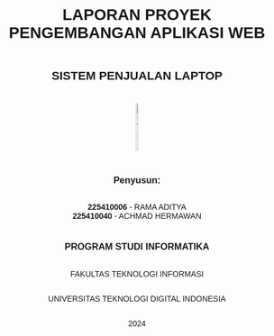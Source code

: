 

<div style="display: flex; flex-direction: column; align-items: center; justify-content: center; text-align: center; min-height: 100vh; font-family: Arial, sans-serif;">

<h1>LAPORAN PROYEK PENGEMBANGAN APLIKASI WEB</h1>

<h2>SISTEM PENJUALAN LAPTOP</h2>

<div style="display: flex; justify-content: center; margin: 20px;">
   <img src="https://github.com/user-attachments/assets/caeede39-4853-46c8-80a8-f0a0d01aaa1c" alt="UTDI" style="width: 30%;">
</div>

<h3>Penyusun:</h3>
<ul style="list-style: none; padding: 0;">
    <li><strong>225410006</strong> - RAMA ADITYA</li>
    <li><strong>225410040</strong> - ACHMAD HERMAWAN</li>
</ul>

<h3>PROGRAM STUDI INFORMATIKA</h3>
<p>FAKULTAS TEKNOLOGI INFORMASI</p>
<p>UNIVERSITAS TEKNOLOGI DIGITAL INDONESIA</p>
<p>2024</p>

</div>


## 1. Pendahuluan

### a. Latar Belakang
Kami telah membuat sebuah aplikasi web yang berfungsi sebagai sistem pencatatan penjualan laptop di toko kami. Aplikasi ini hanya dapat diakses oleh administrator toko. Setiap kali ada pelanggan yang membeli laptop, admin akan memasukkan data-data pembeli seperti nama, kontak, dan jenis laptop yang dibeli ke dalam aplikasi. Data-data ini kemudian akan tersimpan secara rapi dalam sebuah database yang telah kami siapkan. Dengan adanya aplikasi ini, kami dapat dengan mudah melacak semua transaksi penjualan laptop dan mendapatkan data yang akurat untuk keperluan analisis bisnis.

### b. Tujuan
Aplikasi web pencatatan penjualan laptop dirancang untuk membantu bisnis dalam mengelola penjualan laptop secara efisien. Dengan aplikasi ini, kita dapat :
 - Otomatiskan proses penjualan: Catat transaksi dengan cepat dan akurat.
 - Dapatkan data yang akurat: Lacak penjualan, stok, dan pelanggan.
 - Buat keputusan yang lebih baik: Analisis data untuk meningkatkan penjualan.
 - Tingkatkan efisiensi: Sederhanakan proses kerja sehari-hari.
Singkatnya, aplikasi ini membantu dalam mengelola bisnis toko laptop dengan lebih baik dan menguntungkan.

### c. Batasan Masalah
Aplikasi ini dirancang untuk mengotomatiskan dan menyederhanakan proses pencatatan penjualan laptop. Fitur-fitur utamanya mencakup manajemen produk, pelanggan, dan transaksi penjualan. Dengan antarmuka yang user-friendly, pengguna dapat dengan mudah melacak stok, membuat laporan penjualan, dan menganalisis data untuk mendukung pengambilan keputusan bisnis. Fokus utama aplikasi ini adalah pada efisiensi operasional dan akurasi data, sehingga pengguna dapat mengelola bisnis laptop mereka dengan lebih efektif. Fitur-fitur tambahan seperti integrasi dengan sistem akuntansi atau e-commerce dapat dipertimbangkan untuk pengembangan di masa mendatang.n.

## 2. Perancangan Sistem

### a. Rancangan Awal
#### 1) Rancangan Database
Struktur tabel dirancang untuk mengelola data siswa, guru, rombel, dan pengguna:

**Tabel Customer:**
- id: integer [Primary Key]
- name: varchar
- email: varchar
- phone: varchar
- address: text
- created_at: datetime

**Tabel Products:**
- id: Integer [Primary Key]
- name: varchar
- description: text
- price: decimal
- stock: integer
- created_at: datetime

**Tabel Orders:**
- id: Integer [Primary Key]
- customer_id: integer
- order_date: datetime
- status: varchar

**Tabel Payments:**
- id: Integer [Primary Key]
- order_id: integer
- payment_date: datetime]
- amount: decimal
- payment_method: varchar
- Status: Varchar


![image](https://github.com/user-attachments/assets/7081644e-8955-483f-8781-38e41d5dd649)


#### 2) Data Flow Diagram (DFD) Level 0
![lv0](https://github.com/user-attachments/assets/aad942c1-11ad-40ef-98a6-decb060e7392)



### b. Realisasi
#### 1. Diagram Relasi Antar Tabel dan Struktur Tabel
![image](https://github.com/user-attachments/assets/99831fe7-3470-4803-8d34-9eceadda4969)



#### 2. Data Flow Diagram (DFD) Level 1
![lv0](https://github.com/user-attachments/assets/882187e3-d2bb-41ed-b1c3-c92a1bb17912)




### 3. Teknologi
Untuk memberikan fleksibilitas dan kontrol penuh dalam pengembangan, kami tidak menggunakan framework dalam proyek ini. Pendekatan ini memungkinkan kami menyesuaikan aplikasi secara spesifik dengan kebutuhan bisnis dan menghindari overhead yang tidak perlu.

---

## 3. Implementasi

### a. Model
https://github.com/FebiMaharani/Proyek-Pengembangan-APK-Web/blob/main/Projek%20Akhir/model

### b. View
https://github.com/FebiMaharani/Proyek-Pengembangan-APK-Web/blob/main/Projek%20Akhir/view

### c. Controller
https://github.com/FebiMaharani/Proyek-Pengembangan-APK-Web/blob/main/Projek%20Akhir/controller

---

## 4. Tampilan/Output

### 1) Tampilan untuk Guest/Tamu
- **Home**
  <div style="display: flex; flex-wrap: wrap; gap: 10px;">
      <img src ="https://github.com/user-attachments/assets/f6f55bb9-c52e-43b5-b019-6672740c3065" alt="DFD" style="width: 50%;" )
   </div>

- **Profile**
   <div style="display: flex; flex-wrap: wrap; gap: 10px;">
       <img src ="https://github.com/user-attachments/assets/36a80f61-1d31-4bbe-9f4d-5c3765726f4e" alt="Profile" style="width: 50%;" )
   </div>
   
- **Login**
   <div style="display: flex; flex-wrap: wrap; gap: 10px;">
         <img src ="https://github.com/user-attachments/assets/cbacc7c8-725a-4149-962c-c857a222ac71" alt="Login" style="width: 50%;" )
   </div>

### 2) Tampilan untuk Admin
#### **Siswa**: Tampil, Tambah, Edit, Hapus.
<div style="display: flex; flex-wrap: wrap; gap: 10px;">
  <img src="https://github.com/user-attachments/assets/880bb127-9f97-4c12-bebf-fa9537be553d" alt="Siswa Tampil" style="width: 24%;">
  <img src="https://github.com/user-attachments/assets/fe239be4-4a98-4874-8cee-84b04cca6334" alt="Siswa Tambah" style="width: 24%;">
  <img src="https://github.com/user-attachments/assets/512521d1-0ec1-4a21-92a1-6405644bc401" alt="Siswa Edit" style="width: 24%;">
  <img src="https://github.com/user-attachments/assets/de724c57-970c-4cb3-9e41-f98310e7bd02" alt="Siswa Hapus" style="width: 24%;">
</div>

#### **Guru**: Tampil, Tambah, Edit, Hapus.
<div style="display: flex; flex-wrap: wrap; gap: 10px;">
  <img src="https://github.com/user-attachments/assets/fbff3055-236f-4bd2-a247-5218fda18f4a" alt="Guru Tampil" style="width: 24%;">
  <img src="https://github.com/user-attachments/assets/281a1d60-1fea-4335-87ec-98ba7c15770c" alt="Guru Tambah" style="width: 24%;">
  <img src="https://github.com/user-attachments/assets/eafe9625-580a-4ed0-95ba-b46122ac9334" alt="Guru Edit" style="width: 24%;">
  <img src="https://github.com/user-attachments/assets/f1a31d2a-c1e0-4457-aace-1609a1d7883f" alt="Guru Hapus" style="width: 24%;">
</div>

#### **Rombel**: Tampil, Edit, Hapus.
<div style="display: flex; flex-wrap: wrap; gap: 10px;">
  <img src="https://github.com/user-attachments/assets/8d6b488c-f6a7-4c98-9cc5-971407728e57" alt="Rombel Tampil" style="width: 24%;">
  <img src="https://github.com/user-attachments/assets/957db759-7a15-465b-9d35-be6c0e3939ad" alt="Rombel Tambah" style="width: 24%;">
   <img src="https://github.com/user-attachments/assets/a907811d-6a31-4e6d-aca3-3ff3a50aa2a3" alt="Rombel Edit" style="width: 24%;"/>
  <img src="https://github.com/user-attachments/assets/d8515ebb-867e-4a0c-ba6c-3530e121957f" alt="Rombel Hapus" style="width: 24%;">
</div>

---

## 5. Langkah-Langkah Menjalankan Aplikasi

1. **Mengakses Halaman Aplikasi**: Buka URL melalui browser.
2. **Tampilan Awal**: Halaman `home` sebagai tampilan awal.
3. **Menu Guest**: Akses menu `home` dan `profile`.
4. **Menu Login**: Masuk untuk pengguna terdaftar.
5. **Menu Admin**: Tambah, edit, atau hapus data melalui menu lengkap.
6. **Menu Logout**: Keluar dari akun dan kembali ke halaman login.

---

## 6. Kesimpulan dan Saran

### a. Kesimpulan
Sistem ini dirancang untuk mengatasi kendala pendataan siswa di SDN Pamanukan Sebrang 1. Fitur utama seperti:
- Manajemen data siswa.
- Informasi sekolah.
- Tampilan responsif.
- Keamanan dan backup data.

Dengan sistem ini, sekolah dapat meningkatkan kualitas layanan administrasi di era digital.

### b. Saran
1. Pemeliharaan dan pembaruan sistem secara berkala.
2. Peningkatan desain antarmuka (UI/UX).
3. Optimasi kinerja sistem.
4. Pengujian dan evaluasi berkala.
5. Peningkatan keamanan data.

### Link PDF
https://github.com/FebiMaharani/Proyek-Pengembangan-APK-Web/blob/main/Projek%20Akhir/Laporan%20PPAW%20Robusta.pdf
